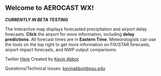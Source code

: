 ## Welcome to AEROCAST WX!
***CURRENTLY IN BETA TESTING***

The Interactive map displays forecasted precipitation and airport delay forecasts. **Click** the airport for more information, including **delay predictions**. All forecast times are in **Eastern Time**. Meteorologists can use the tools on the top right to get more information on FIX/STAR forecasts, airport impact forecasts, and NWP output comparisons. 

Twitter [Here](https://twitter.com/aerocastwx)
Created by [Kevin Abbot](https://twitter.com/kevin_abbotwx)

Questions/Technical Issues: kevinabbot@psu.edu
